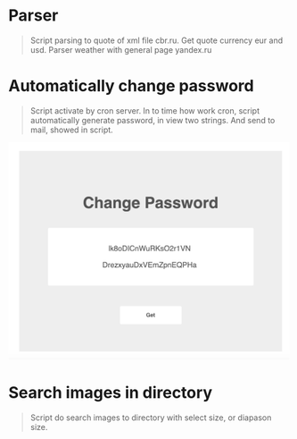# Parser 

> Script parsing to quote of xml file cbr.ru. Get quote currency eur and usd. Parser weather with general page yandex.ru  

# Automatically change password
> Script activate by cron server. In to time how work cron, script automatically generate password, in view two strings. And send to mail, showed in script.
<img src = 'https://github.com/IDerevyansky/Utility/blob/master/Change/snapshot_psw.png?raw=true'>

# Search images in directory
> Script do search images to directory with select size, or diapason size. 